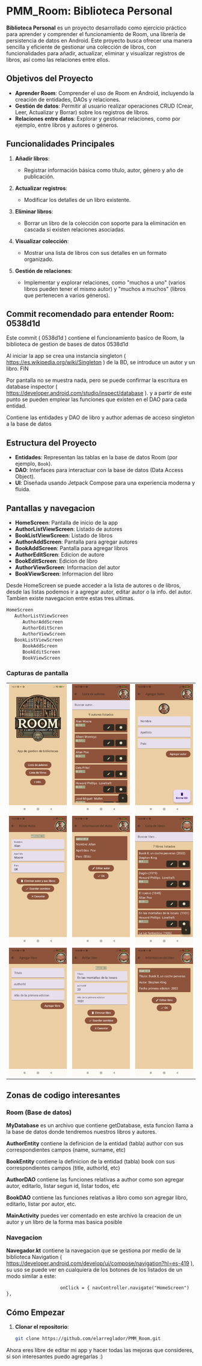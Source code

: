 # PMM_Room: Biblioteca Personal

**Biblioteca Personal** es un proyecto desarrollado como ejercicio práctico para aprender y comprender el funcionamiento de Room, una librería de persistencia de datos en Android. Este proyecto busca ofrecer una manera sencilla y eficiente de gestionar una colección de libros, con funcionalidades para añadir, actualizar, eliminar y visualizar registros de libros, así como las relaciones entre ellos.

## Objetivos del Proyecto

- **Aprender Room**: Comprender el uso de Room en Android, incluyendo la creación de entidades, DAOs y relaciones.
- **Gestión de datos**: Permitir al usuario realizar operaciones CRUD (Crear, Leer, Actualizar y Borrar) sobre los registros de libros.
- **Relaciones entre datos**: Explorar y gestionar relaciones, como por ejemplo, entre libros y autores o géneros.

## Funcionalidades Principales

1. **Añadir libros**:
    - Registrar información básica como título, autor, género y año de publicación.

2. **Actualizar registros**:
    - Modificar los detalles de un libro existente.

3. **Eliminar libros**:
    - Borrar un libro de la colección con soporte para la eliminación en cascada si existen relaciones asociadas.

4. **Visualizar colección**:
    - Mostrar una lista de libros con sus detalles en un formato organizado.

5. **Gestión de relaciones**:
    - Implementar y explorar relaciones, como "muchos a uno" (varios libros pueden tener el mismo autor) y "muchos a muchos" (libros que pertenecen a varios géneros).

## Commit recomendado para entender Room: 0538d1d

Este commit ( 0538d1d ) contiene el funcionamiento basico de Room, la biblioteca de gestion de bases de datos 0538d1d

Al iniciar la app se crea una instancia singleton ( https://es.wikipedia.org/wiki/Singleton ) de la BD, se introduce un autor y un libro. FIN

Por pantalla no se muestra nada, pero se puede confirmar la escritura en database inspector ( https://developer.android.com/studio/inspect/database ). y a partir de este punto se pueden emplear las funciones que existen en el DAO para cada entidad.

Contiene las entidades y DAO de libro y author ademas de acceso singleton a la base de datos
## Estructura del Proyecto

- **Entidades**: Representan las tablas en la base de datos Room (por ejemplo, `Book`).
- **DAO**: Interfaces para interactuar con la base de datos (Data Access Object).
- **UI**: Diseñada usando Jetpack Compose para una experiencia moderna y fluida.

## Pantallas y navegacion

- **HomeScreen**: Pantalla de inicio de la app
- **AuthorListViewScreen**: Listado de autores
- **BookListViewScreen**: Listado de libros
- **AuthorAddScreen**: Pantalla para agregar autores
- **BookAddScreen**: Pantalla para agregar libros
- **AuthorEditScren**: Edicion de autore
- **BookEditScreen**: Edicion de libro
- **AuthorViewScreen**: Informacion del autor
- **BookViewScreen**: Informacion del libro

Desde HomeScreen se puede acceder a la lista de autores o de libros, desde las listas podemos ir a agregar autor, editar autor o la info. del autor. Tambien existe navegacion entre estas tres ultimas.

```
HomeScreen
   AuthorListViewScreen
      AuthorAddScreen
      AuthorEditScren
      AuthorViewScreen
   BookListViewScreen
      BookAddScreen
      BookEditScreen
      BookViewScreen
```

### Capturas de pantalla

<table>
  <tr>
    <td><img src="https://github.com/elarreglador/PMM_Room/blob/main/SCREENSHOTS/HomeScreen.png?raw=true" alt="HomeScreen" width="200" title="HomeScreen"></td>
    <td><img src="https://github.com/elarreglador/PMM_Room/blob/main/SCREENSHOTS/AuthorListViewScreen.png?raw=true" alt="AuthorListViewScreen" width="200" title="AuthorListViewScreen"></td>
    <td><img src="https://github.com/elarreglador/PMM_Room/blob/main/SCREENSHOTS/AuthorAddScreen.png?raw=true" alt="AuthorAddScreen" width="200" title="AuthorAddScreen"></td>
  </tr>
  <tr>
    <td><img src="https://github.com/elarreglador/PMM_Room/blob/main/SCREENSHOTS/AuthorEditScreen.png?raw=true" alt="AuthorEditScreen" width="200" title="AuthorEditScreen"></td>
    <td><img src="https://github.com/elarreglador/PMM_Room/blob/main/SCREENSHOTS/AuthorViewScreen.png?raw=true" alt="AuthorViewScreen" width="200" title="AuthorViewScreen"></td>
    <td><img src="https://github.com/elarreglador/PMM_Room/blob/main/SCREENSHOTS/BookListViewScreen.png?raw=true" alt="BookListViewScreen" width="200" title="BookListViewScreen"></td>
  </tr>
  <tr>
    <td><img src="https://github.com/elarreglador/PMM_Room/blob/main/SCREENSHOTS/BookAddScreen.png?raw=true" alt="BookAddScreen" width="200" title="BookAddScreen"></td>
    <td><img src="https://github.com/elarreglador/PMM_Room/blob/main/SCREENSHOTS/BookEditScreen.png?raw=true" alt="BookEditScreen" width="200" title="BookEditScreen"></td>
    <td><img src="https://github.com/elarreglador/PMM_Room/blob/main/SCREENSHOTS/BookViewScreen.png?raw=true" alt="BookViewScreen" width="200" title="BookViewScreen"></td>
  </tr>
</table>

## Zonas de codigo interesantes
### Room (Base de datos)

**MyDatabase** es un archivo que contiene getDatabase, esta funcion llama a la base de datos donde tendremos nuestros libros y autores.

**AuthorEntity** contiene la definicion de la entidad (tabla) author con sus correspondientes campos (name, surname, etc)

**BookEntity** contiene la definicion de la entidad (tabla) book con sus correspondientes campos (title, authorId, etc)

**AuthorDAO** contiene las funciones relativas a author como son agregar autor, editarlo, listar segun id, listar todos, etc

**BookDAO** contiene las funciones relativas a libro como son agregar libro, editarlo, listar por autor, etc.

**MainActivity** puedes ver comentado en este archivo la creacion de un autor y un libro de la forma mas basica posible

### Navegacion

**Navegador.kt** contiene la navegacion que se gestiona por medio de la biblioteca Navigation ( https://developer.android.com/develop/ui/compose/navigation?hl=es-419 ), su uso se puede ver en cualquiera de los botones de los listados de un modo similar a este:

                        onClick = { navController.navigate("HomeScreen") },

## Cómo Empezar

1. **Clonar el repositorio**:
   ```bash
   git clone https://github.com/elarreglador/PMM_Room.git

Ahora eres libre de editar mi app y hacer todas las mejoras que consideres, si son interesantes puedo agregarlas :)
